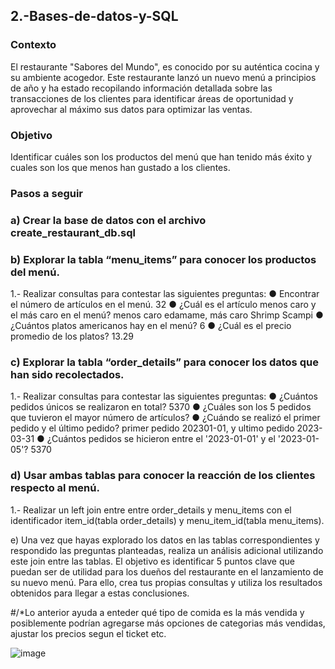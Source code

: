 ## 2.-Bases-de-datos-y-SQL
### Contexto

El restaurante "Sabores del Mundo", es conocido por su auténtica cocina y su ambiente
acogedor.
Este restaurante lanzó un nuevo menú a principios de año y ha estado recopilando
información detallada sobre las transacciones de los clientes para identificar áreas de
oportunidad y aprovechar al máximo sus datos para optimizar las ventas.

### Objetivo
Identificar cuáles son los productos del menú que han tenido más éxito y cuales son los que
menos han gustado a los clientes.

### Pasos a seguir

### a) Crear la base de datos con el archivo create_restaurant_db.sql

### b) Explorar la tabla “menu_items” para conocer los productos del menú.

1.- Realizar consultas para contestar las siguientes preguntas:
● Encontrar el número de artículos en el menú. 32
● ¿Cuál es el artículo menos caro y el más caro en el menú?  menos caro edamame, más caro Shrimp Scampi
● ¿Cuántos platos americanos hay en el menú? 6
● ¿Cuál es el precio promedio de los platos? 13.29

### c) Explorar la tabla “order_details” para conocer los datos que han sido recolectados.

1.- Realizar consultas para contestar las siguientes preguntas:
● ¿Cuántos pedidos únicos se realizaron en total? 5370
● ¿Cuáles son los 5 pedidos que tuvieron el mayor número de artículos? 
● ¿Cuándo se realizó el primer pedido y el último pedido? primer pedido 202301-01, y ultimo pedido 2023-03-31
● ¿Cuántos pedidos se hicieron entre el '2023-01-01' y el '2023-01-05'? 5370

### d) Usar ambas tablas para conocer la reacción de los clientes respecto al menú.

1.- Realizar un left join entre entre order_details y menu_items con el identificador
item_id(tabla order_details) y menu_item_id(tabla menu_items).

e) Una vez que hayas explorado los datos en las tablas correspondientes y respondido las
preguntas planteadas, realiza un análisis adicional utilizando este join entre las tablas. El objetivo es identificar 5 puntos clave que puedan ser de utilidad para los dueños del restaurante en el lanzamiento de su nuevo menú. Para ello, crea tus propias consultas y utiliza los resultados obtenidos para llegar a estas conclusiones.



#/*Lo anterior ayuda a enteder qué tipo de comida es la 
más vendida y posiblemente podrían agregarse más opciones 
de categorias más vendidas, ajustar los precios segun el ticket etc. 

![image](https://github.com/user-attachments/assets/c0f6605b-2a42-4b25-8e85-8c9ee68f1a5e)

